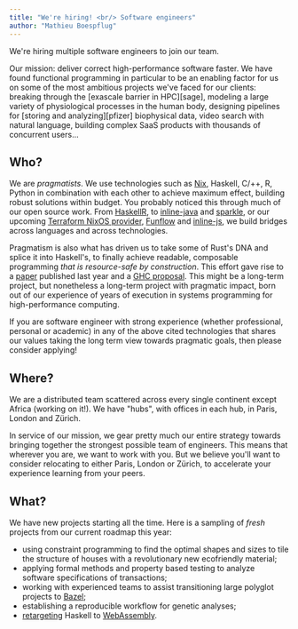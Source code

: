```yaml
---
title: "We're hiring! <br/> Software engineers"
author: "Mathieu Boespflug"
---
```


We're hiring multiple software engineers to join our team.

Our mission: deliver correct high-performance software faster. We have
found functional programming in particular to be an enabling factor
for us on some of the most ambitious projects we've faced for our
clients: breaking through the [exascale barrier in HPC][sage],
modeling a large variety of physiological processes in the human body,
designing pipelines for [storing and analyzing][pfizer] biophysical
data, video search with natural language, building complex SaaS
products with thousands of concurrent users...

## Who?

We are *pragmatists*. We use technologies such as [Nix][nix], Haskell,
C/++, R, Python in combination with each other to achieve maximum
effect, building robust solutions within budget. You probably noticed
this through much of our open source work. From [HaskellR][haskellr],
to [inline-java][inline-java] and [sparkle][sparkle], or our
upcoming
[Terraform NixOS provider][terraform-provider-nixos],
[Funflow][funflow] and [inline-js][inline-js], we build bridges across
languages and across technologies.

Pragmatism is also what has driven us to take some of Rust's DNA and
splice it into Haskell's, to finally achieve readable, composable
programming *that is resource-safe by construction*. This effort gave
rise to a [paper][linear-types-paper] published last year and
a [GHC proposal][linear-types-proposal]. This might be a long-term
project, but nonetheless a long-term project with pragmatic impact,
born out of our experience of years of execution in systems
programming for high-performance computing.

If you are software engineer with strong experience (whether
professional, personal or academic) in any of the above cited
technologies that shares our values taking the long term view towards
pragmatic goals, then please consider applying!

[funflow]: https://github.com/tweag/funflow
[haskellr]: https://github.com/tweag/haskellr
[inline-java]: https://github.com/tweag/inline-java
[inline-js]: https://github.com/tweag/inline-js
[linear-types-paper]: https://www.microsoft.com/en-us/research/publication/linear-haskell-practical-linearity-higher-order-polymorphic-language/
[linear-types-proposal]: https://github.com/ghc-proposals/ghc-proposals/pull/111
[nix]: https://nixos.org/nix/
[sparkle]: https://github.com/tweag/sparkle
[terraform-provider-nixos]: https://github.com/tweag/terraform-provider-nixos

## Where?

We are a distributed team scattered across every single continent
except Africa (working on it!). We have "hubs", with offices in each
hub, in Paris, London and Zürich.

In service of our mission, we gear pretty much our entire strategy
towards bringing together the strongest possible team of engineers.
This means that wherever you are, we want to work with you. But we
believe you'll want to consider relocating to either Paris, London or
Zürich, to accelerate your experience learning from your peers.

## What?

We have new projects starting all the time. Here is a sampling of
*fresh* projects from our current roadmap this year:

* using constraint programming to find the optimal shapes and sizes to
  tile the structure of houses with a revolutionary new ecofriendly
  material;
* applying formal methods and property based testing to analyze
  software specifications of transactions;
* working with experienced teams to assist transitioning large
  polyglot projects to [Bazel][bazel];
* establishing a reproducible workflow for genetic analyses;
* [retargeting][asterius] Haskell to [WebAssembly][webassembly].

[bazel]: https://github.com/bazelbuild/bazel
[asterius]: https://github.com/tweag/asterius
[webassembly]: http://webassembly.org/
